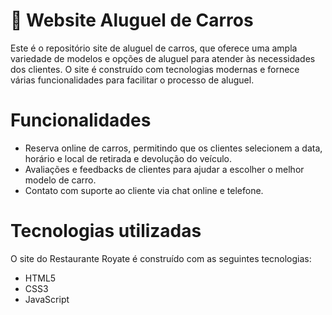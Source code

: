 # 🍴 Website Aluguel de Carros
Este é o repositório site de aluguel de carros, que oferece uma ampla variedade de modelos e opções de aluguel para atender às necessidades dos clientes. O site é construído com tecnologias modernas e fornece várias funcionalidades para facilitar o processo de aluguel.

# Funcionalidades
- Reserva online de carros, permitindo que os clientes selecionem a data, horário e local de retirada e devolução do veículo.
- Avaliações e feedbacks de clientes para ajudar a escolher o melhor modelo de carro.
- Contato com suporte ao cliente via chat online e telefone.

# Tecnologias utilizadas
O site do Restaurante Royate é construído com as seguintes tecnologias:

- HTML5 
- CSS3
- JavaScript